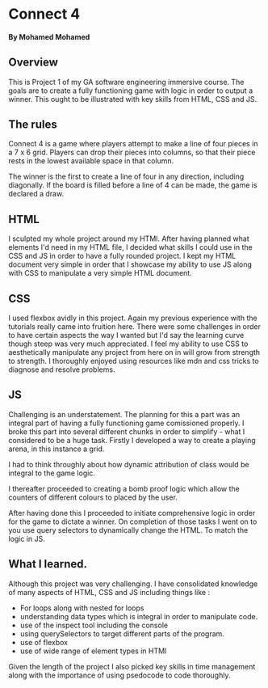 # Connect 4

#### By Mohamed Mohamed

## Overview

This is Project 1 of my GA software engineering immersive course. The goals are to create a fully functioning game with logic in order to output a winner. This ought to be illustrated with key skills from HTML, CSS and JS.

## The rules

Connect 4 is a game where players attempt to make a line of four pieces in a 7 x 6 grid. Players can drop their pieces into columns, so that their piece rests in the lowest available space in that column.

The winner is the first to create a line of four in any direction, including diagonally. If the board is filled before a line of 4 can be made, the game is declared a draw.

## HTML

I sculpted my whole project around my HTMl. After having planned what elements I'd need in my HTML file, I decided what skills I could use in the CSS and JS in order to have a fully rounded project. I kept my HTML document very simple in order that I showcase my ability to use JS along with CSS to manipulate a very simple HTML document.

## CSS

I used flexbox avidly in this project. Again my previous experience with the tutorials really came into fruition here. There were some challenges in order to have certain aspects the way I wanted but I'd say the learning curve though steep was very much appreciated. I feel my ability to use CSS to aesthetically manipulate any project from here on in will grow from strength to strength. I thoroughly enjoyed using resources like mdn and css tricks to diagnose and resolve problems.

## JS

Challenging is an understatement. The planning for this a part was an integral part of having a fully functioning game comissioned properly.
I broke this part into several different chunks in order to simplify - what I considered to be a huge task.
Firstly I developed a way to create a playing arena, in this instance a grid.

I had to think throughly about how dynamic attribution of class would be integral to the game logic.

I thereafter proceeded to creating a bomb proof logic which allow the counters of different colours to placed by the user.

After having done this I proceeded to initiate comprehensive logic in order for the game to dictate a winner.
On completion of those tasks I went on to you use query selectors to dynamically change the HTML. To match the logic in JS.

## What I learned.

Although this project was very challenging. I have consolidated knowledge of many aspects of HTML, CSS and JS including things like :

- For loops along with nested for loops
- understanding data types which is integral in order to manipulate code.
- use of the inspect tool including the console
- using querySelectors to target different parts of the program.
- use of flexbox
- use of wide range of element types in HTMl

Given the length of the project I also picked key skills in time management along with the importance of using psedocode to code thoroughly.
